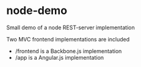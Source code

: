node-demo
=========

Small demo of a node REST-server implementation

Two MVC frontend implementations are included
* /frontend is a Backbone.js implementation
* /app is a Angular.js implementation